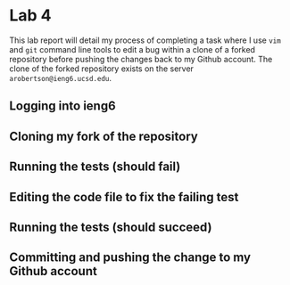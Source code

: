 # Lab 4

This lab report will detail my process of completing a task where I use `vim` and `git` command line tools to edit a bug within a clone of a forked repository before pushing the changes back to my Github account. The clone of the forked repository exists on the server `arobertson@ieng6.ucsd.edu`. 

## Logging into ieng6
## Cloning my fork of the repository 
## Running the tests (should fail)
## Editing the code file to fix the failing test
## Running the tests (should succeed)
## Committing and pushing the change to my Github account
